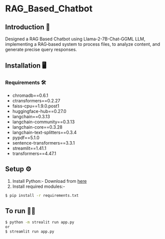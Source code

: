 
# RAG_Based_Chatbot

## Introduction 🎯
Designed a RAG Based Chatbot using Llama-2-7B-Chat-GGML LLM, implementing a RAG‐based system to process files, to analyze content, and generate precise query responses.

## Installation :desktop_computer:

### Requirements :hammer_and_wrench:
- chromadb==0.6.1
- ctransformers==0.2.27
- faiss-cpu==1.9.0.post1
- huggingface-hub==0.27.0
- langchain==0.3.13
- langchain-community==0.3.13
- langchain-core==0.3.28
- langchain-text-splitters==0.3.4
- pypdf==5.1.0
- sentence-transformers==3.3.1
- streamlit==1.41.1
- transformers==4.47.1

## Setup :gear:
1. Install Python:-
  Download from [here](https://www.python.org/)
2. Install required modules:-
```bash
$ pip install -r requirements.txt

```


## To run 👨‍💻 
```bash
$ python -m strealit run app.py
or
$ streamlit run app.py

```

